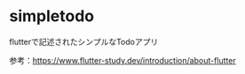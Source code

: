 # simpletodo

flutterで記述されたシンプルなTodoアプリ

参考：https://www.flutter-study.dev/introduction/about-flutter
